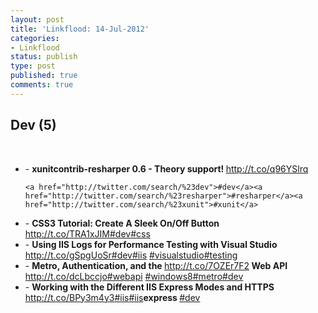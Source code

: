 ```yaml
---
layout: post
title: 'Linkflood: 14-Jul-2012'
categories:
- Linkflood
status: publish
type: post
published: true
comments: true
---
```

<h2>Dev (5)</h2>
<br />
<ul>
  <li>
    - <strong>xunitcontrib-resharper 0.6 - Theory support!  </strong>
    <a href='http://t.co/q96YSlrq'>http://t.co/q96YSlrq</a>

    <a href="http://twitter.com/search/%23dev">#dev</a><a href="http://twitter.com/search/%23resharper">#resharper</a><a href="http://twitter.com/search/%23xunit">#xunit</a>
  </li>
  <li>- <strong>CSS3 Tutorial: Create A Sleek On/Off Button </strong><a href='http://t.co/TRA1xJIM'>http://t.co/TRA1xJIM</a><a href="http://twitter.com/search/%23dev">#dev</a><a href="http://twitter.com/search/%23css">#css</a>
  </li>
  <li>- <strong>Using IIS Logs for Performance Testing with Visual Studio </strong><a href='http://t.co/gSpgUoSr'>http://t.co/gSpgUoSr</a><a href="http://twitter.com/search/%23dev">#dev</a><a href="http://twitter.com/search/%23iis">#iis</a>
    <a
    href="http://twitter.com/search/%23visualstudio">#visualstudio</a><a href="http://twitter.com/search/%23testing">#testing</a>
  </li>
  <li>- <strong>Metro, Authentication, and the </strong><a href='http://t.co/7OZEr7F2'>http://t.co/7OZEr7F2</a><strong> Web API </strong><a href='http://t.co/dcLbccjo'>http://t.co/dcLbccjo</a><a href="http://twitter.com/search/%23webapi">#webapi</a>
    <a
    href="http://twitter.com/search/%23windows8">#windows8</a><a href="http://twitter.com/search/%23metro">#metro</a><a href="http://twitter.com/search/%23dev">#dev</a>
  </li>
  <li>- <strong>Working with the Different IIS Express Modes and HTTPS </strong><a href='http://t.co/BPy3m4y3'>http://t.co/BPy3m4y3</a><a href="http://twitter.com/search/%23iis">#iis</a><a href="http://twitter.com/search/%23iis">#iis</a><strong>express </strong>
    <a
    href="http://twitter.com/search/%23dev">#dev</a>
  </li>
</ul>
